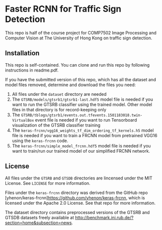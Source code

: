 # Faster RCNN for Traffic Sign Detection

This repo is half of the course project for COMP7502 Image Processing and Computer Vision at The University of Hong Kong on traffic sign detection.

## Installation

This repo is self-contained. You can clone and run this repo by following instructions in readme.pdf.

If you have the submitted version of this repo, which has all the dataset and model files removed, determine and download the files you need:

 1. All files under the `dataset` directory are needed
 2. The `GTSRB/models/gtsrb1/gtsrb1-last.hdf5` model file is needed if you want to run the GTSRB classifier using the trained model. Other model files in that directory is for record-keeping only
 3. The `GTSRB/tblogs/gtsrb1/events.out.tfevents.1501183018.twin-VirtualBox` event file is needed if you want to run Tensorboard visualization of the GTSRB classifier training
 4. The `keras-frcnn/vgg16_weights_tf_dim_ordering_tf_kernels.h5` model file is needed if you want to train a FRCNN model from pretrained VGG16 using the `keras-frcnn` code.
 5. The `keras-frcnn/simple_model_frcnn.hdf5` model file is needed if you want to train/run our trained model of our simplified FRCNN network.
 
## License

All files under the `GTSRB` and `GTSDB` directories are lincensed under the MIT License. See `LICENSE` for more information.

Files under the `keras-frcnn` directory was derived from the GitHub repo [yhenon/keras-frcnn]https://github.com/yhenon/keras-frcnn, which is licensed under the Apache 2.0 License. See that repo for more information.

The dataset directory contains preprocessed versions of the GTSRB and GTSDB datasets freely available at http://benchmark.ini.rub.de/?section=home&subsection=news.
